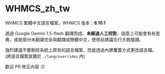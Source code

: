 # WHMCS_zh_tw
WHMCS 繁體中文語言檔案，WHMCS 版本：**8.10.1**

透過 Google Gemini 1.5-flash 翻譯而成，**未經過人工校對**，語意上可能會有些差異，或是部分未翻譯完全與翻譯成簡體中文，使用前建議先行大致閱讀。

強烈建議不要刪除系統上原有的語言檔案，而是透過內建覆蓋方式更改語言檔。(將語言檔案放置於 `./lang/overrides` 內)

歡迎 PR 修正內容 :D